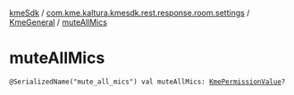 [kmeSdk](../../index.md) / [com.kme.kaltura.kmesdk.rest.response.room.settings](../index.md) / [KmeGeneral](index.md) / [muteAllMics](./mute-all-mics.md)

# muteAllMics

`@SerializedName("mute_all_mics") val muteAllMics: `[`KmePermissionValue`](../../com.kme.kaltura.kmesdk.ws.message.type.permissions/-kme-permission-value/index.md)`?`